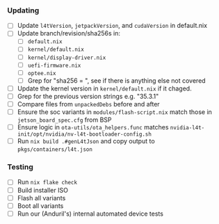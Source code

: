 ### Updating
- [ ] Update `l4tVersion`, `jetpackVersion`, and `cudaVersion` in default.nix
- [ ] Update branch/revision/sha256s in:
    - [ ] `default.nix`
    - [ ] `kernel/default.nix`
    - [ ] `kernel/display-driver.nix`
    - [ ] `uefi-firmware.nix`
    - [ ] `optee.nix`
    - [ ] Grep for "sha256 = ", see if there is anything else not covered
- [ ] Update the kernel version in `kernel/default.nix` if it chaged.
- [ ] Grep for the previous version strings e.g. "35.3.1"
- [ ] Compare files from `unpackedDebs` before and after
- [ ] Ensure the soc variants in `modules/flash-script.nix` match those in `jetson_board_spec.cfg` from BSP
- [ ] Ensure logic in `ota-utils/ota_helpers.func` matches `nvidia-l4t-init/opt/nvidia/nv-l4t-bootloader-config.sh`
- [ ] Run `nix build .#genL4tJson` and copy output to `pkgs/containers/l4t.json`

### Testing
- [ ] Run `nix flake check`
- [ ] Build installer ISO
- [ ] Flash all variants
- [ ] Boot all variants
- [ ] Run our (Anduril's) internal automated device tests
